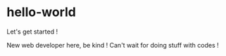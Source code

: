 # hello-world
Let's get started !

New web developer here, be kind ! Can't wait for doing stuff with codes !

